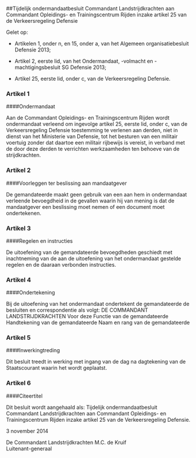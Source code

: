 <meta http-equiv='Content-Type' content='text/html; charset=utf-8' />

##Tijdelijk ondermandaatbesluit Commandant Landstrijdkrachten aan Commandant Opleidings- en Trainingscentrum Rijden inzake artikel 25 van de Verkeersregeling Defensie

Gelet op:

* Artikelen 1, onder n, en 15, onder a, van het Algemeen organisatiebesluit Defensie 2013;  

* Artikel 2, eerste lid, van het Ondermandaat, -volmacht en -machtigingsbesluit SG Defensie 2013;  

* Artikel 25, eerste lid, onder c, van de Verkeersregeling Defensie.      

### Artikel  1  

####Ondermandaat

Aan de Commandant Opleidings- en Trainingscentrum Rijden wordt ondermandaat verleend om ingevolge artikel 25, eerste lid, onder c, van de Verkeersregeling Defensie toestemming te verlenen aan derden, niet in dienst van het Ministerie van Defensie, tot het besturen van een militair voertuig zonder dat daartoe een militair rijbewijs is vereist, in verband met de door deze derden te verrichten werkzaamheden ten behoeve van de strijdkrachten. 

### Artikel  2  

####Voorleggen ter beslissing aan mandaatgever

De gemandateerde maakt geen gebruik van een aan hem in ondermandaat verleende bevoegdheid in de gevallen waarin hij van mening is dat de mandaatgever een beslissing moet nemen of een document moet ondertekenen. 

### Artikel  3  

####Regelen en instructies

De uitoefening van de gemandateerde bevoegdheden geschiedt met inachtneming van de aan de uitoefening van het ondermandaat gestelde regelen en de daaraan verbonden instructies. 

### Artikel  4  

####Ondertekening

Bij de uitoefening van het ondermandaat ondertekent de gemandateerde de besluiten en correspondentie als volgt: DE COMMANDANT LANDSTRIJDKRACHTEN Voor deze Functie van de gemandateerde Handtekening van de gemandateerde Naam en rang van de gemandateerde 

### Artikel  5  

####Inwerkingtreding

Dit besluit treedt in werking met ingang van de dag na dagtekening van de Staatscourant waarin het wordt geplaatst. 

### Artikel  6  

####Citeertitel

Dit besluit wordt aangehaald als: Tijdelijk ondermandaatbesluit Commandant Landstrijdkrachten aan Commandant Opleidings- en Trainingscentrum Rijden inzake artikel 25 van de Verkeersregeling Defensie. 

3 november 2014   

De Commandant Landstrijdkrachten 
M.C. de Kruif  
Luitenant-generaal    
